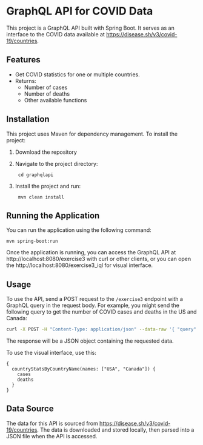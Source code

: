 # GraphQL API for COVID Data

This project is a GraphQL API built with Spring Boot. It serves as an interface to the COVID data available at https://disease.sh/v3/covid-19/countries.

## Features

- Get COVID statistics for one or multiple countries.
- Returns:
  - Number of cases
  - Number of deaths
  - Other available functions

## Installation

This project uses Maven for dependency management. To install the project:

1. Download the repository
2. Navigate to the project directory:

   ```
    cd graphqlapi
   ```

3. Install the project and run:

   ```
    mvn clean install
   ```

## Running the Application

You can run the application using the following command:

```
mvn spring-boot:run
```

Once the application is running, you can access the GraphQL API at http://localhost:8080/exercise3 with curl or 
other clients, or you can open the http://localhost:8080/exercise3_iql for visual interface.

## Usage

To use the API, send a POST request to the `/exercise3` endpoint with a GraphQL query in the request body. For example, you might send the following query to get the number of COVID cases and deaths in the US and Canada:

```sh
curl -X POST -H "Content-Type: application/json" --data-raw '{ "query": "{ countryStatsByCountryName(names: [\"USA\", \"Canada\"]) { cases, deaths } }" }' http://localhost:8080/exercise3
```

The response will be a JSON object containing the requested data.

To use the visual interface, use this:
```
{
  countryStatsByCountryName(names: ["USA", "Canada"]) {
    cases
    deaths
  }
}
```

## Data Source

The data for this API is sourced from https://disease.sh/v3/covid-19/countries. The data is downloaded and stored locally, then parsed into a JSON file when the API is accessed.
